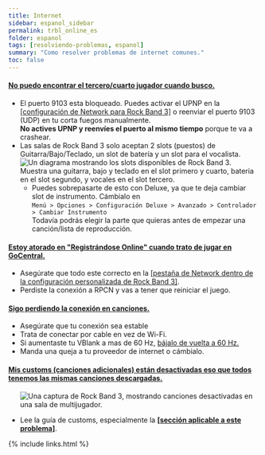 ```yaml
---
title: Internet
sidebar: espanol_sidebar
permalink: trbl_online_es
folder: espanol
tags: [resolviendo-problemas, espanol]
summary: "Como resolver problemas de internet comunes."
toc: false
---
```


<div class="panel-group" id="accordion">
                    <div class="panel panel-default">
                        <div class="panel-heading">
                            <h4 class="panel-title">
                                <a class="noCrossRef accordion-toggle" data-toggle="collapse" data-parent="#accordion" href="#no-encuentro-jugadores">No puedo encontrar el tercero/cuarto jugador cuando busco.</a>
                            </h4>
                        </div>
                        <div id="no-encuentro-jugadores" class="panel-collapse collapse noCrossRef">
                            <div class="panel-body">
<ul>
<li>El puerto 9103 esta bloqueado. Puedes activar el UPNP en la <a href="https://carlmylo.github.io/rb3-pc/custom_config_net_es" target="_blank">[configuración de Network para Rock Band 3]</a> o reenviar el puerto 9103 (UDP) en tu corta fuegos manualmente.   <br><strong>No actives UPNP y reenvíes el puerto al mismo tiempo</strong> porque te va a crashear.</li>
<li>Las salas de Rock Band 3 solo aceptan 2 slots (puestos) de Guitarra/Bajo/Teclado, un slot de batería y un slot para el vocalista. <br> <img src="https://carlmylo.github.io/rb3-pc/images/trbl/online/slotdiag.png" alt="Un diagrama mostrando los slots disponibles de Rock Band 3. Muestra una guitarra, bajo y teclado en el slot primero y cuarto, bateria en el slot segundo, y vocales en el slot tercero."><br>
<ul>
<li>Puedes sobrepasarte de esto con Deluxe, ya que te deja cambiar slot de instrumento. Cámbialo en<br>
<code>Menú &gt; Opciones &gt; Configuración Deluxe &gt; Avanzado &gt; Controlador &gt; Cambiar Instrumento</code> <br>
Todavía podrás elegir la parte que quieras antes de empezar una canción/lista de reproducción.</li>
</ul>
</li>
</ul>
                            </div>
                        </div>
                    </div>
                    <!-- /.panel -->    
                    <div class="panel panel-default">
                        <div class="panel-heading">
                            <h4 class="panel-title">
                                <a class="noCrossRef accordion-toggle" data-toggle="collapse" data-parent="#accordion" href="#registracion-atorada">Estoy atorado en "Registrándose Online" cuando trato de jugar en GoCentral.</a></h4>
                        </div>
                        <div id="registracion-atorada" class="panel-collapse collapse noCrossRef">
                            <div class="panel-body">
                                <ul>
<li>Asegúrate que todo este correcto en la <a href="https://carlmylo.github.io/rb3-pc/custom_config_net_es" target="_blank">[pestaña de Network dentro de la configuración personalizada de Rock Band 3]</a>.</li>
<li>Perdiste la conexión a RPCN y vas a tener que reiniciar el juego.</li>
</ul>
                            </div>
                        </div>
                    </div>
                    <!-- /.panel -->
                                        <div class="panel panel-default">
                        <div class="panel-heading">
                            <h4 class="panel-title">
                                <a class="noCrossRef accordion-toggle" data-toggle="collapse" data-parent="#accordion" href="#pierdo-conexion-en-partida">Sigo perdiendo la conexión en canciones.</a>
                            </h4>
                        </div>
                        <div id="pierdo-conexion-en-partida" class="panel-collapse collapse noCrossRef">
                            <div class="panel-body">
<ul>
<li>Asegúrate que tu conexión sea estable</li>
<li>Trata de conectar por cable en vez de Wi-Fi.</li>
<li>Si aumentaste tu VBlank a mas de 60 Hz, <a href="https://carlmylo.github.io/rb3-pc/custom_config_adv_es" target="_blank">bájalo de vuelta a 60 Hz.</a></li>
<li>Manda una queja a tu proveedor de internet o cámbialo.</li>
</ul>
                            </div>
                        </div>
                    </div>
                    <!-- /.panel -->
                                        <div class="panel panel-default">
                        <div class="panel-heading">
                            <h4 class="panel-title">
                                <a class="noCrossRef accordion-toggle" data-toggle="collapse" data-parent="#accordion" href="#customs-grises">Mis customs (canciones adicionales) están desactivadas eso que todos tenemos las mismas canciones descargadas.</a>
                            </h4>
                        </div>
                        <div id="customs-grises" class="panel-collapse collapse noCrossRef">
                            <div class="panel-body">
                                <ul>
<p><img src="https://carlmylo.github.io/rb3-pc/images/trbl/online/missingsong.png" alt="Una captura de Rock Band 3, mostrando canciones desactivadas en una sala de multijugador." title="Rock Band 3: Ejemplo de canciones no disponibles"></p>

<li>Lee la guía de customs, especialmente la <a href="https://carlmylo.github.io/rb3-pc/customs_troubleshooting_es#canciones-no-salen-en-l%C3%ADnea--puntajes-no-se-guardan" target="_blank"><strong>[sección aplicable a este problema]</strong></a>.</li>
</ul>
                            </div>
                        </div>
                    </div>
                    <!-- /.panel -->
</div>
<!-- /.panel-group -->

{% include links.html %}